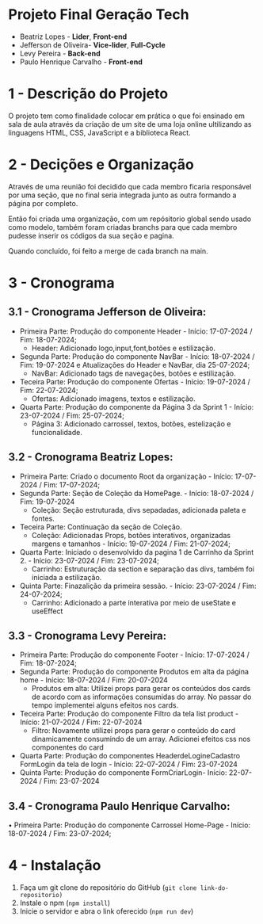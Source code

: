 # Projeto Final Geração Tech

- Beatriz Lopes - **Lider**, **Front-end**
- Jefferson de Oliveira- **Vice-lider**, **Full-Cycle**
- Levy Pereira - **Back-end**
- Paulo Henrique Carvalho - **Front-end**

# 1 - Descrição do Projeto

O projeto tem como finalidade colocar em prática o que foi ensinado
em sala de aula através da criação de um site de uma loja
online ultilizando as linguagens HTML, CSS, JavaScript e a biblioteca
React. 

# 2 - Decições e Organização

Através de uma reunião foi decidido que cada membro ficaria responsável
por uma seção, que no final seria integrada junto as outra
formando a página por completo.

Então foi criada uma organização, com um repósitorio global
sendo usado como modelo, também foram criadas branchs para que cada
membro pudesse inserir os códigos da sua seção e pagina.

Quando concluído, foi feito a merge de cada branch na main.

# 3 - Cronograma

## 3.1 - Cronograma Jefferson de Oliveira:
- Primeira Parte: Produção do componente Header - Início: 17-07-2024 / Fim: 18-07-2024;
	- Header: Adicionado logo,input,font,botões e estilização.
- Segunda Parte: Produção do componente NavBar - Início: 18-07-2024  / Fim: 19-07-2024 e
	Atualizações do Header e NavBar, dia 25-07-2024;
	- NavBar: Adicionado tags de navegações, botões e estilização.
- Teceira Parte: Produção do componente Ofertas - Início: 19-07-2024 / Fim: 22-07-2024;
	- Ofertas: Adicionado imagens, textos e estilização.
- Quarta Parte: Produção do componente da Página 3 da Sprint 1 - Início: 23-07-2024 / Fim: 25-07-2024;
	- Página 3: Adicionado carrossel, textos, botões, estelização e funcionalidade.

## 3.2 - Cronograma Beatriz Lopes:
- Primeira Parte: Criado o documento Root da organização - Início: 17-07-2024 / Fim: 17-07-2024;
- Segunda Parte: Seção de Coleção da HomePage. - Início: 18-07-2024  / Fim: 19-07-2024
	-  Coleção: Seção estruturada, divs sepadadas, adicionada paleta e fontes.
- Teceira Parte: Continuação da seção de Coleção.
	- Coleção: Adicionadas Props, botões interativos, organizadas margens e tamanhos  - Início: 19-07-2024 / Fim: 21-07-2024;
- Quarta Parte: Iniciado o desenvolvido da pagina 1 de Carrinho da Sprint 2. - Início: 23-07-2024 / Fim: 23-07-2024;
	- Carrinho: Estruturação da section e separação das divs, também foi iniciada a estilização.
- Quinta Parte: Finazalição da primeira sessão. - Início: 23-07-2024 / Fim: 24-07-2024;
	- Carrinho: Adicionado a parte interativa por meio de useState e useEffect

 ## 3.3 - Cronograma Levy Pereira:
- Primeira Parte: Produção do componente Footer - Início: 17-07-2024 / Fim: 18-07-2024;
- Segunda Parte: Produção do componente Produtos em alta da página home  - Início: 18-07-2024 / Fim: 20-07-2024
	- Produtos em alta:  Utilizei props para gerar os conteúdos dos cards  de acordo com as informações consumidas do array.
No passar do tempo implementei alguns efeitos nos cards.
- Teceira Parte: Produção do componente Filtro da tela list product -  Início:  21-07-2024 / Fim: 22-07-2024
	- Filtro: Novamente utilizei props para gerar o conteúdo do card dinamicamente consumindo de um array. Adicionei efeitos css nos componentes do card
- Quarta Parte: Produção do componentes HeaderdeLogineCadastro FormLogin da tela de login - Início: 22-07-2024 / Fim: 23-07-2024
- Quinta Parte: Produção do componente FormCriarLogin- Início: 22-07-2024 / Fim: 23-07-2024

## 3.4 - Cronograma Paulo Henrique Carvalho:
   • Primeira Parte: Produção do componente Carrossel Home-Page - Início: 18-07-2024 / Fim: 23-07-2024;

# 4 - Instalação
  1. Faça um git clone do repositório do GitHub (`git clone
  link-do-repositorio)`
  2. Instale o npm (`npm install`)
  3. Inicie o servidor e abra o link oferecido (`npm run dev`)
  

<!-- Vai no terminal e coloca npm install, lembrando que tem que estar no caminho do projeto. -->

